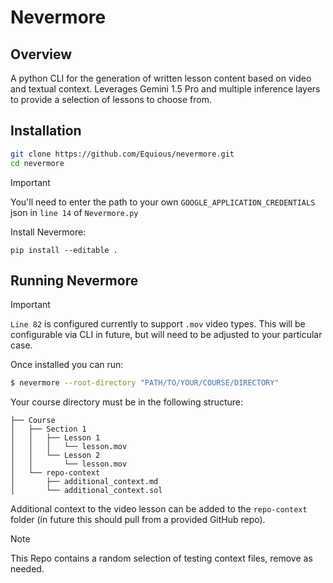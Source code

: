 # Nevermore

## Overview

A python CLI for the generation of written lesson content based on video and textual context. Leverages Gemini 1.5 Pro and multiple inference layers to provide a selection of lessons to choose from.

## Installation

```bash
git clone https://github.com/Equious/nevermore.git
cd nevermore
```

> [!IMPORTANT]
> You'll need to enter the path to your own `GOOGLE_APPLICATION_CREDENTIALS` json in `line 14` of `Nevermore.py`

Install Nevermore:

```
pip install --editable .
```

## Running Nevermore

> [!IMPORTANT]
> `Line 82` is configured currently to support `.mov` video types. This will be configurable via CLI in future, but will need to be adjusted to your particular case.

Once installed you can run:

```bash
$ nevermore --root-directory "PATH/TO/YOUR/COURSE/DIRECTORY"
```

Your course directory must be in the following structure:

```
├── Course
│   ├── Section 1
│   │   ├── Lesson 1
│   │   │   └── lesson.mov
│   │   └── Lesson 2
│   │       └── lesson.mov
│   └── repo-context
│       ├── additional_context.md
│       └── additional_context.sol
```

Additional context to the video lesson can be added to the `repo-context` folder (in future this should pull from a provided GitHub repo).

> [!NOTE]
> This Repo contains a random selection of testing context files, remove as needed.
